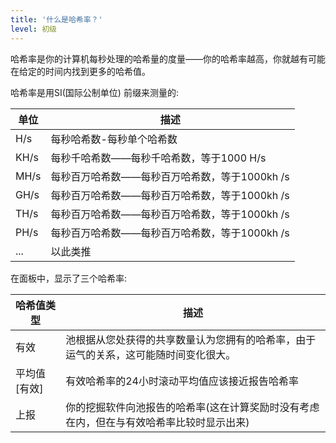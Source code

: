 ```yaml
---
title: '什么是哈希率？'
level: 初级
---
```


哈希率是你的计算机每秒处理的哈希量的度量——你的哈希率越高，你就越有可能在给定的时间内找到更多的哈希值。

哈希率是用SI(国际公制单位) 前缀来测量的:

| 单位   | 描述                           |
| ---- | ---------------------------- |
| H/s  | 每秒哈希数-每秒单个哈希数                |
| KH/s | 每秒千哈希数——每秒千哈希数，等于1000 H/s    |
| MH/s | 每秒百万哈希数——每秒百万哈希数，等于1000kh /s |
| GH/s | 每秒百万哈希数——每秒百万哈希数，等于1000kh /s |
| TH/s | 每秒百万哈希数——每秒百万哈希数，等于1000kh /s |
| PH/s | 每秒百万哈希数——每秒百万哈希数，等于1000kh /s |
| ...  | 以此类推                         |

在面板中，显示了三个哈希率:

| 哈希值类型        | 描述                                            |
| ------------ | --------------------------------------------- |
| 有效           | 池根据从您处获得的共享数量认为您拥有的哈希率，由于运气的关系，这可能随时间变化很大。    |
| 平均值 \[有效\] | 有效哈希率的24小时滚动平均值应该接近报告哈希率                      |
| 上报           | 你的挖掘软件向池报告的哈希率(这在计算奖励时没有考虑在内，但在与有效哈希率比较时显示出来) |
